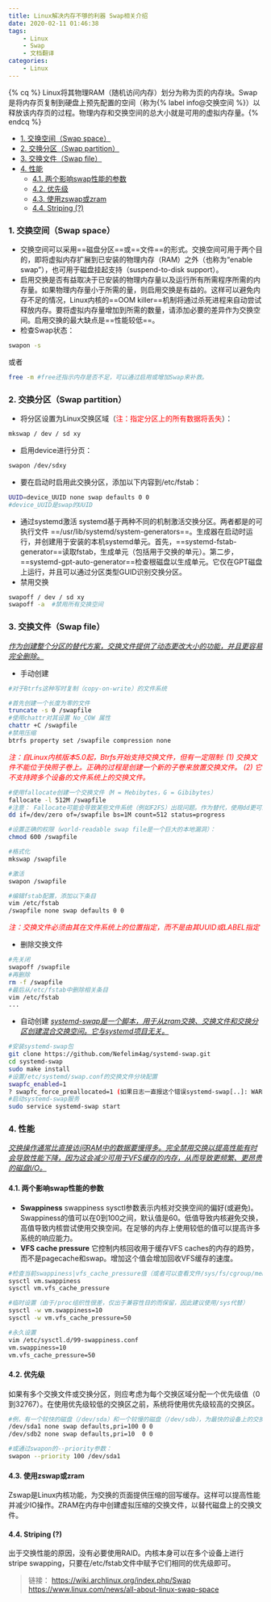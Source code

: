 ```yaml
---
title: Linux解决内存不够的利器 Swap相关介绍
date: 2020-02-11 01:46:38
tags:
    - Linux
    - Swap
    - 文档翻译
categories:
    - Linux
---
```


{% cq %} Linux将其物理RAM（随机访问内存）划分为称为页的内存块。Swap是将内存页复制到硬盘上预先配置的空间（称为{% label info@交换空间 %}）以释放该内存页的过程。物理内存和交换空间的总大小就是可用的虚拟内存量。{% endcq %}

<!-- more -->

<!-- TOC -->

- [1. 交换空间（Swap space）](#1-交换空间swap-space)
- [2. 交换分区（Swap partition）](#2-交换分区swap-partition)
- [3. 交换文件（Swap file）](#3-交换文件swap-file)
- [4. 性能](#4-性能)
    - [4.1. 两个影响swap性能的参数](#41-两个影响swap性能的参数)
    - [4.2. 优先级](#42-优先级)
    - [4.3. 使用zswap或zram](#43-使用zswap或zram)
    - [4.4. Striping (?)](#44-striping-)

<!-- /TOC -->

### 1. 交换空间（Swap space）

- 交换空间可以采用==磁盘分区==或==文件==的形式。交换空间可用于两个目的，即将虚拟内存扩展到已安装的物理内存（RAM）之外（也称为“enable swap”），也可用于磁盘挂起支持（suspend-to-disk support）。
- 启用交换是否有益取决于已安装的物理内存量以及运行所有所需程序所需的内存量。如果物理内存量小于所需的量，则启用交换是有益的。这样可以避免内存不足的情况，Linux内核的==OOM killer==机制将通过杀死进程来自动尝试释放内存。要将虚拟内存量增加到所需的数量，请添加必要的差异作为交换空间。启用交换的最大缺点是==性能较低==。
- 检查Swap状态：

```bash
swapon -s
```

或者

```bash
free -m #free还指示内存是否不足，可以通过启用或增加Swap来补救。
```

### 2. 交换分区（Swap partition）

- 将分区设置为Linux交换区域（<span style="color:red">注：指定分区上的所有数据将丢失</span>）：

```bash
mkswap / dev / sd xy
```

- 启用device进行分页：

```bash
swapon /dev/sdxy
```

- 要在启动时启用此交换分区，添加以下内容到/etc/fstab：

```bash
UUID=device_UUID none swap defaults 0 0 
#device_UUID是swap的UUID
```

- 通过systemd激活
systemd基于两种不同的机制激活交换分区。两者都是的可执行文件 ==/usr/lib/systemd/system-generators==。生成器在启动时运行，并创建用于安装的本机systemd单元。首先，==systemd-fstab-generator==读取fstab，生成单元（包括用于交换的单元）。第二步，==systemd-gpt-auto-generator==检查根磁盘以生成单元。它仅在GPT磁盘上运行，并且可以通过分区类型GUID识别交换分区。
- 禁用交换

```bash
swapoff / dev / sd xy
swapoff -a  #禁用所有交换空间
```

### 3. 交换文件（Swap file）

<u>*作为创建整个分区的替代方案，交换文件提供了动态更改大小的功能，并且更容易完全删除。*</u>

- 手动创建

```bash
#对于Btrfs这种写时复制（copy-on-write）的文件系统

#首先创建一个长度为零的文件
truncate -s 0 /swapfile
#使用chattr对其设置 No_COW 属性
chattr +C /swapfile
#禁用压缩
btrfs property set /swapfile compression none
```

<span style="color:red">*注：自Linux内核版本5.0起，Btrfs开始支持交换文件，但有一定限制:
(1) 交换文件不能位于快照子卷上。正确的过程是创建一个新的子卷来放置交换文件。
(2) 它不支持跨多个设备的文件系统上的交换文件。*</span>

```bash
#使用fallocate创建一个交换文件（M = Mebibytes，G = Gibibytes）
fallocate -l 512M /swapfile
#注意： Fallocate可能会导致某些文件系统（例如F2FS）出现问题。作为替代，使用dd更可靠，但更慢
dd if=/dev/zero of=/swapfile bs=1M count=512 status=progress

#设置正确的权限（world-readable swap file是一个巨大的本地漏洞）：
chmod 600 /swapfile

#格式化
mkswap /swapfile

#激活
swapon /swapfile

#编辑fstab配置，添加以下条目
vim /etc/fstab
/swapfile none swap defaults 0 0
```

<span style="color:red">*注：交换文件必须由其在文件系统上的位置指定，而不是由其UUID或LABEL指定*</span>

- 删除交换文件

```bash
#先关闭
swapoff /swapfile
#再删除
rm -f /swapfile
#最后从/etc/fstab中删除相关条目
vim /etc/fstab
...
```

- 自动创建
<u>*systemd-swap是一个脚本，用于从zram交换、交换文件和交换分区创建混合交换空间。它与systemd项目无关。*</u>

```bash
#安装systemd-swap包
git clone https://github.com/Nefelim4ag/systemd-swap.git
cd systemd-swap
sudo make install
#设置/etc/systemd/swap.conf的交换文件分块配置
swapfc_enabled=1
? swapfc_force_preallocated=1 (如果日志一直报这个错误systemd-swap[..]: WARN: swapFC: ENOSPC，就开启)
#启动systemd-swap服务
sudo service systemd-swap start
```

### 4. 性能

<u>*交换操作通常比直接访问RAM中的数据要慢得多。完全禁用交换以提高性能有时会导致性能下降，因为这会减少可用于VFS缓存的内存，从而导致更频繁、更昂贵的磁盘I/O。*</u>

#### 4.1. 两个影响swap性能的参数

- **Swappiness**
swappiness sysctl参数表示内核对交换空间的偏好(或避免)。Swappiness的值可以在0到100之间，默认值是60。低值导致内核避免交换，高值导致内核尝试使用交换空间。在足够的内存上使用较低的值可以提高许多系统的响应能力。
- **VFS cache pressure**
它控制内核回收用于缓存VFS caches的内存的趋势，而不是pagecache和swap。增加这个值会增加回收VFS缓存的速度。

```bash
#检查当前swappiness|vfs_cache_pressure值（或者可以查看文件/sys/fs/cgroup/memory/memory.swappiness或/proc/sys/vm/swappiness）
sysctl vm.swappiness
sysctl vm.vfs_cache_pressure

#临时设置（由于/proc组织性很差，仅出于兼容性目的而保留，因此建议使用/sys代替）
sysctl -w vm.swappiness=10
sysctl -w vm.vfs_cache_pressure=50

#永久设置
vim /etc/sysctl.d/99-swappiness.conf
vm.swappiness=10
vm.vfs_cache_pressure=50
```

#### 4.2. 优先级

如果有多个交换文件或交换分区，则应考虑为每个交换区域分配一个优先级值（0到32767）。在使用优先级较低的交换区之前，系统将使用优先级较高的交换区。

```bash
#例，有一个较快的磁盘（/dev/sda）和一个较慢的磁盘（/dev/sdb），为最快的设备上的交换区域分配更高的优先级（pri）
/dev/sda1 none swap defaults,pri=100 0 0
/dev/sdb2 none swap defaults,pri=10  0 0

#或通过swapon的--priority参数：
swapon --priority 100 /dev/sda1
```

#### 4.3. 使用zswap或zram

Zswap是Linux内核功能，为交换的页面提供压缩的回写缓存。这样可以提高性能并减少IO操作。ZRAM在内存中创建虚拟压缩的交换文件，以替代磁盘上的交换文件。

#### 4.4. Striping (?)

出于交换性能的原因，没有必要使用RAID。内核本身可以在多个设备上进行stripe swapping，只要在/etc/fstab文件中赋予它们相同的优先级即可。

> 链接：
<https://wiki.archlinux.org/index.php/Swap>
<https://www.linux.com/news/all-about-linux-swap-space>
